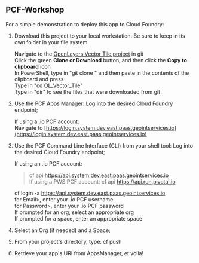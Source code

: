 ## PCF-Workshop

For a simple demonstration to deploy this app to Cloud Foundry:

1. Download this project to your local workstation. Be sure to keep in its own folder in your file system.

   Navigate to the [OpenLayers Vector Tile project](https://github.com/lnguyen2341/OL_Vector_Tile) in git  
   Click the green **Clone or Download** button, and then click the **Copy to clipboard** icon  
   In PowerShell, type in "git clone " and then paste in the contents of the clipboard and press <Enter>  
   Type in "cd OL_Vector_Tile"  
   Type in "dir" to see the files that were downloaded from git

2. Use the PCF Apps Manager: Log into the desired Cloud Foundry endpoint;

   If using a .io PCF account:  
   Navigate to [https://login.system.dev.east.paas.geointservices.io](https://login.system.dev.east.paas.geointservices.io)

3. Use the PCF Command Line Interface (CLI) from your shell tool: Log into the desired Cloud Foundry endpoint;

   If using an .io PCF account:
   > cf api https://api.system.dev.east.paas.geointservices.io  
   If using a PWS PCF account:
   > cf api https://api.run.pivotal.io
   
   cf login -a https://api.system.dev.east.paas.geointservices.io  
   for Email>, enter your .io PCF username  
   for Password>, enter your .io PCF password  
   If prompted for an org, select an appropriate org  
   If prompted for a space, enter an appropriate space  

4. Select an Org (if needed) and a Space;
5. From your project's directory, type: cf push
6. Retrieve your app's URI from AppsManager, et voila!
